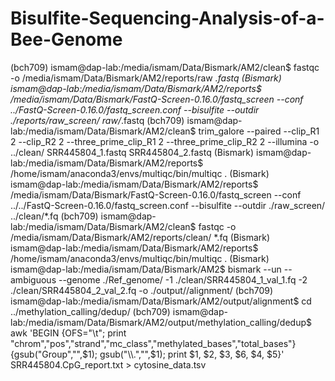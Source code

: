 # Bisulfite-Sequencing-Analysis-of-a-Bee-Genome
(bch709) ismam@dap-lab:/media/ismam/Data/Bismark/AM2/clean$ fastqc -o /media/ismam/Data/Bismark/AM2/reports/raw *.fastq
(Bismark) ismam@dap-lab:/media/ismam/Data/Bismark/AM2/reports$ /media/ismam/Data/Bismark/FastQ-Screen-0.16.0/fastq_screen   --conf ../FastQ-Screen-0.16.0/fastq_screen.conf   --bisulfite   --outdir ./reports/raw_screen/   raw/*.fastq
(bch709) ismam@dap-lab:/media/ismam/Data/Bismark/AM2/clean$ trim_galore --paired --clip_R1 2 --clip_R2 2 --three_prime_clip_R1 2 --three_prime_clip_R2 2 --illumina -o ../clean/ SRR445804_1.fastq SRR445804_2.fastq 
(Bismark) ismam@dap-lab:/media/ismam/Data/Bismark/AM2/reports$ /home/ismam/anaconda3/envs/multiqc/bin/multiqc . 
(Bismark) ismam@dap-lab:/media/ismam/Data/Bismark/AM2/reports$ /media/ismam/Data/Bismark/FastQ-Screen-0.16.0/fastq_screen   --conf ../../FastQ-Screen-0.16.0/fastq_screen.conf   --bisulfite   --outdir ./raw_screen/   ../clean/*.fq
(bch709) ismam@dap-lab:/media/ismam/Data/Bismark/AM2/clean$ fastqc -o /media/ismam/Data/Bismark/AM2/reports/clean/ *.fq
(Bismark) ismam@dap-lab:/media/ismam/Data/Bismark/AM2/reports$ /home/ismam/anaconda3/envs/multiqc/bin/multiqc . 
(Bismark) ismam@dap-lab:/media/ismam/Data/Bismark/AM2$ bismark --un --ambiguous --genome ./Ref_genome/ -1 ./clean/SRR445804_1_val_1.fq -2 ./clean/SRR445804_2_val_2.fq -o ./output//alignment/
(bch709) ismam@dap-lab:/media/ismam/Data/Bismark/AM2/output/alignment$ cd ../methylation_calling/dedup/
(bch709) ismam@dap-lab:/media/ismam/Data/Bismark/AM2/output/methylation_calling/dedup$ awk 'BEGIN {OFS="\t"; print "chrom","pos","strand","mc_class","methylated_bases","total_bases"} \
{gsub("Group","",$1); gsub("\\.","",$1); print $1, $2, $3, $6, $4, $5}' SRR445804.CpG_report.txt > cytosine_data.tsv
